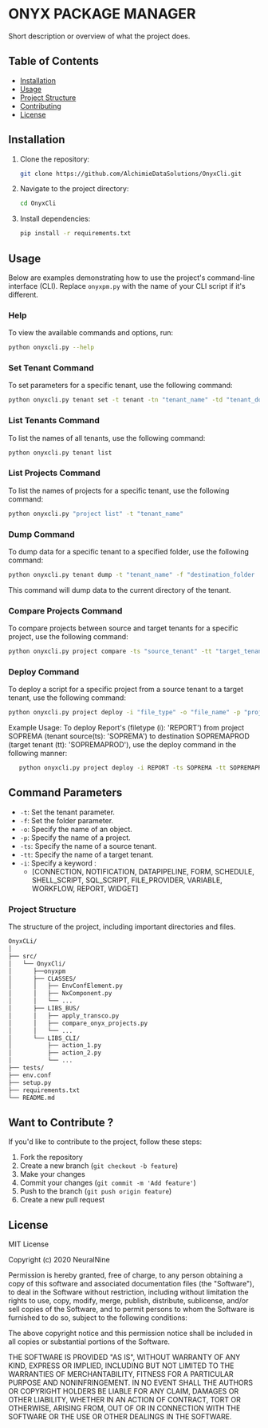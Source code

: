 # ONYX PACKAGE MANAGER

Short description or overview of what the project does.

## Table of Contents

- [Installation](#installation)
- [Usage](#usage)
- [Project Structure](#project-structure)
- [Contributing](#contributing)
- [License](#license)

## Installation

1. Clone the repository:

   ```sh
   git clone https://github.com/AlchimieDataSolutions/OnyxCli.git
   ````

2. Navigate to the project directory:

   ```sh
   cd OnyxCli
   ````
3. Install dependencies:

   ```sh
   pip install -r requirements.txt
   ```
   
## Usage

Below are examples demonstrating how to use the project's command-line interface (CLI). Replace `onyxpm.py` with the name of your CLI script if it's different.

### Help

To view the available commands and options, run:

   ```sh
   python onyxcli.py --help
   ```
### Set Tenant Command
To set parameters for a specific tenant, use the following command:

   ```sh
   python onyxcli.py tenant set -t tenant -tn "tenant_name" -td "tenant_domaine" -tu "tenant_username" -tp "tenant_password" -ti "tenant_id"
   ```

### List Tenants Command
To list the names of all tenants, use the following command:
   ```sh
   python onyxcli.py tenant list
  ```

### List Projects Command
To list the names of projects for a specific tenant, use the following command:
   ```sh
   python onyxcli.py "project list" -t "tenant_name"
  ```

### Dump Command
To dump data for a specific tenant to a specified folder, use the following command:
   ```sh
   python onyxcli.py tenant dump -t "tenant_name" -f "destination_folder ./directory"
  ```
This command will dump data to the current directory of the tenant.

### Compare Projects Command
To compare projects between source and target tenants for a specific project, use the following command:
   ```sh
   python onyxcli.py project compare -ts "source_tenant" -tt "target_tenant" -p "project_name" 
  ```

### Deploy Command
To deploy a script for a specific project from a source tenant to a target tenant, use the following command:
   ```sh
   python onyxcli.py project deploy -i "file_type" -o "file_name" -p "project_name" -ts tenant_source -tt tenant_target
  ```
Example Usage:
To deploy Report's (filetype (i): 'REPORT') from project SOPREMA (tenant source(ts): 'SOPREMA') to destination SOPREMAPROD (target tenant (tt): 'SOPREMAPROD'), use the deploy command in the following manner:

```sh
   python onyxcli.py project deploy -i REPORT -ts SOPREMA -tt SOPREMAPROD -p Démonstration
  ```

## Command Parameters

- `-t`: Set the tenant parameter.
- `-f`: Set the folder parameter.
- `-o`: Specify the name of an object.
- `-p`: Specify the name of a project.
- `-ts`: Specify the name of a source tenant.
- `-tt`: Specify the name of a target tenant.
- `-i`: Specify a keyword : 
  - [CONNECTION, NOTIFICATION, DATAPIPELINE, FORM, SCHEDULE, SHELL_SCRIPT, SQL_SCRIPT, FILE_PROVIDER, VARIABLE, WORKFLOW, REPORT, WIDGET]


### Project Structure
The structure of the project, including important directories and files.
   ```sh
   OnyxCLi/
   │
   ├── src/
   │   └── OnyxCli/
   │      ├──onyxpm
   │      ├── CLASSES/
   │      │   ├── EnvConfElement.py
   │      │   ├── NxComponent.py
   │      │   └── ...
   │      ├── LIBS_BUS/
   │      │   ├── apply_transco.py
   │      │   ├── compare_onyx_projects.py
   │      │   └── ...
   │      └── LIBS_CLI/
   │          ├── action_1.py
   │          ├── action_2.py
   │          └── ...
   ├── tests/
   ├── env.conf
   ├── setup.py
   ├── requirements.txt
   └── README.md
   ```
## Want to Contribute ?

If you'd like to contribute to the project, follow these steps:

1. Fork the repository
2. Create a new branch (`git checkout -b feature`)
3. Make your changes
4. Commit your changes (`git commit -m 'Add feature'`)
5. Push to the branch (`git push origin feature`)
6. Create a new pull request

## License
MIT License

Copyright (c) 2020 NeuralNine

Permission is hereby granted, free of charge, to any person obtaining a copy
of this software and associated documentation files (the "Software"), to deal
in the Software without restriction, including without limitation the rights
to use, copy, modify, merge, publish, distribute, sublicense, and/or sell
copies of the Software, and to permit persons to whom the Software is
furnished to do so, subject to the following conditions:

The above copyright notice and this permission notice shall be included in all
copies or substantial portions of the Software.

THE SOFTWARE IS PROVIDED "AS IS", WITHOUT WARRANTY OF ANY KIND, EXPRESS OR
IMPLIED, INCLUDING BUT NOT LIMITED TO THE WARRANTIES OF MERCHANTABILITY,
FITNESS FOR A PARTICULAR PURPOSE AND NONINFRINGEMENT. IN NO EVENT SHALL THE
AUTHORS OR COPYRIGHT HOLDERS BE LIABLE FOR ANY CLAIM, DAMAGES OR OTHER
LIABILITY, WHETHER IN AN ACTION OF CONTRACT, TORT OR OTHERWISE, ARISING FROM,
OUT OF OR IN CONNECTION WITH THE SOFTWARE OR THE USE OR OTHER DEALINGS IN THE
SOFTWARE.